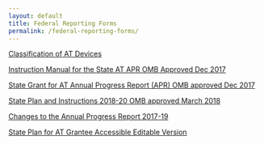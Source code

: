 ```yaml
---
layout: default
title: Federal Reporting Forms
permalink: /federal-reporting-forms/
---
```

<div class="container">
  <div class="row">
<div class="col-12">

<p><a href="/assets/files/Classification_of_AT_Devices Taxonomy_Aug_2019.docx" target="_blank" ><i class="fa fa-download" aria-hidden="true"></i> Classification of AT Devices</a>&nbsp;</p>

<p><a href="/assets/files/Instruction-Manual-for-the-State-AT-APR-OMB-Approved-Dec-2017.pdf" target="_blank" ><i class="fa fa-download" aria-hidden="true"></i> Instruction Manual for the State AT APR OMB Approved Dec 2017</a>&nbsp;</p>

<p><a href="/assets/files/State-Grant-for-AT-Annual-Progress-Report-APR-OMB-approved-Dec-2017.pdf" target="_blank" ><i class="fa fa-download" aria-hidden="true"></i> State Grant for AT Annual Progress Report (APR) OMB approved Dec 2017</a>&nbsp;</p>

<p><a href="/assets/files/State-Plan-for-AT-and-Instructions-2018-2020.pdf" target="_blank" ><i class="fa fa-download" aria-hidden="true"></i> State Plan and Instructions 2018-20 OMB approved March 2018</a>&nbsp;</p>

<p><a href="/assets/files/Changes-to-the-Annual-Progress-Report-2017-19.docx" target="_blank" ><i class="fa fa-download" aria-hidden="true"></i> Changes to the Annual Progress Report 2017-19</a></p>

<p><a href="/assets/files/State_Plan_for_AT_Grantee.docx" target="_blank" ><i class="fa fa-download" aria-hidden="true"></i> State Plan for AT Grantee Accessible Editable Version

</a></p>

</div>
</div>
</div>
